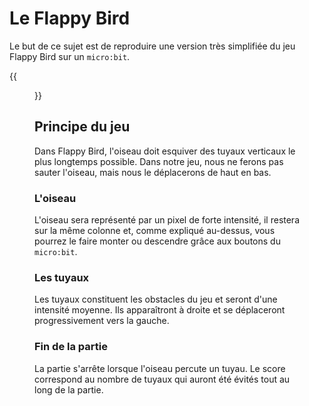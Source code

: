 # Le Flappy Bird

Le but de ce sujet est de reproduire une version très simplifiée du jeu Flappy Bird sur un `micro:bit`.

{{<figure src="resources/images/flappy.png" caption="Flappy Bird">}}

## Principe du jeu

Dans Flappy Bird, l'oiseau doit esquiver des tuyaux verticaux le plus longtemps possible. Dans notre jeu, nous ne ferons pas sauter l'oiseau, mais nous le déplacerons de haut en bas.

### L'oiseau

L'oiseau sera représenté par un pixel de forte intensité, il restera sur la même colonne et, comme expliqué au-dessus, vous pourrez le faire monter ou descendre grâce aux boutons du `micro:bit`.

### Les tuyaux

Les tuyaux constituent les obstacles du jeu et seront d'une intensité moyenne. Ils apparaîtront à droite et se déplaceront progressivement vers la gauche.

### Fin de la partie

La partie s'arrête lorsque l'oiseau percute un tuyau. Le score correspond au nombre de tuyaux qui auront été évités tout au long de la partie.
